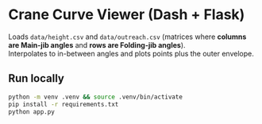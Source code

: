 # Crane Curve Viewer (Dash + Flask)

Loads `data/height.csv` and `data/outreach.csv` (matrices where **columns are Main-jib angles** and **rows are Folding-jib angles**).  
Interpolates to in-between angles and plots points plus the outer envelope.

## Run locally
```bash
python -m venv .venv && source .venv/bin/activate
pip install -r requirements.txt
python app.py
